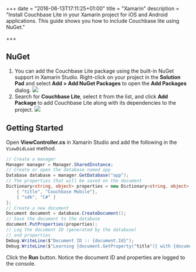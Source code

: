 +++
date = "2016-06-13T17:11:25+01:00"
title = "Xamarin"
description = "Install Couchbase Lite in your Xamarin project for iOS and Android applications. This guide shows you how to include Couchbase lite using NuGet."

+++

## NuGet

1. You can add the Couchbase Lite package using the built-in NuGet support
in Xamarin Studio. Right-click on your project in the **Solution Pad**
and select **Add > Add NuGet Packages** to open the **Add Packages**
dialog.
![](images/xamarin-add-nuget.png)
2. Search for **Couchbase Lite**, select it from the list, and click **Add Package** to add Couchbase Lite along with its dependencies to the project.
![](images/xamarin-nuget.png)


## Getting Started

Open **ViewController.cs** in Xamarin Studio and add the following in the `ViewDidLoad` method.

```c#
// Create a manager
Manager manager = Manager.SharedInstance;
// Create or open the database named app
Database database = manager.GetDatabase("app");
// The properties that will be saved on the document
Dictionary<string, object> properties = new Dictionary<string, object> {
	{ "title", "Couchbase Mobile"},
	{ "sdk", "C#" }
};
// Create a new document
Document document = database.CreateDocument();
// Save the document to the database
document.PutProperties(properties);
// Log the document ID (generated by the database)
// and properties
Debug.WriteLine($"Document ID :: {document.Id}");
Debug.WriteLine($"Learning {document.GetProperty("title")} with {document.GetProperty("sdk")}");
```

Click the **Run** button. Notice the document ID and properties are logged to the console.